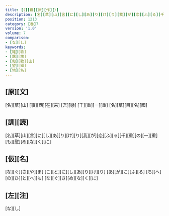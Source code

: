 ```yaml
---
title: [（][覊][旅][作][）]
description: [名][草][山][言][に][し][あ][り][け][り][我][が][恋][ふ][る][千][重][の][一][重][も][慰][め][な][く][に]
position: 1213
category: [巻]7
version: '1.0'
volume: 7
comparison:
- [な][し]
keywords:
- [雑][歌]
- [羈][旅]
- [和][歌][山]
- [望][郷]
- [地][名]
---
```


## [原][文]

[名][草][山] [事][西][在][来] [吾][戀] [千][重][一][重] [名][草][目][名][國]

## [訓][読]

[名][草][山][言][に][し][あ][り][け][り][我][が][恋][ふ][る][千][重][の][一][重][も][慰][め][な][く][に]

## [仮][名]

[な][ぐ][さ][や][ま] [こ][と][に][し][あ][り][け][り] [あ][が][こ][ふ][る] [ち][へ][の][ひ][と][へ][も] [な][ぐ][さ][め][な][く][に]

## [左][注]

[な][し]
